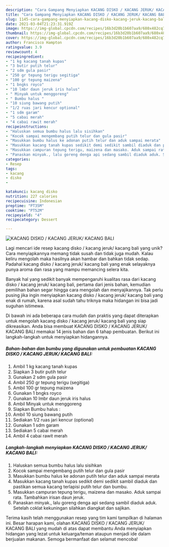 ```yaml
---
description: "Cara Gampang Menyiapkan KACANG DISKO / KACANG JERUK/ KACANG BALI yang Sempurna"
title: "Cara Gampang Menyiapkan KACANG DISKO / KACANG JERUK/ KACANG BALI yang Sempurna"
slug: 1145-cara-gampang-menyiapkan-kacang-disko-kacang-jeruk-kacang-bali-yang-sempurna
date: 2021-03-04T21:23:31.919Z
image: https://img-global.cpcdn.com/recipes/16b3d20b1b607aa9/680x482cq70/kacang-disko-kacang-jeruk-kacang-bali-foto-resep-utama.jpg
thumbnail: https://img-global.cpcdn.com/recipes/16b3d20b1b607aa9/680x482cq70/kacang-disko-kacang-jeruk-kacang-bali-foto-resep-utama.jpg
cover: https://img-global.cpcdn.com/recipes/16b3d20b1b607aa9/680x482cq70/kacang-disko-kacang-jeruk-kacang-bali-foto-resep-utama.jpg
author: Francisco Hampton
ratingvalue: 3.9
reviewcount: 4
recipeingredient:
- "1 kg kacang tanah kupas"
- "3 butir putih telur"
- "2 sdm gula pasir"
- "250 gr tepung terigu segitiga"
- "100 gr tepung maizena"
- "1 bngks royco"
- "10 lmbr daun jeruk iris halus"
- " Minyak untuk menggoreng"
- " Bumbu halus "
- "10 siung bawang putih"
- "1/2 ruas jari kencur optional"
- "1 sdm garam"
- "5 cabai merah"
- "4 cabai rawit merah"
recipeinstructions:
- "Haluskan semua bumbu halus lalu sisihkan"
- "Kocok sampai mengembang putih telur dan gula pasir"
- "Masukkan bumbu halus ke adonan putih telur dan aduk sampai merata"
- "Masukkan kacang tanah kupas sedikit demi sedikit sambil diaduk dan pastikan semua kacang terlapisi putih telur dan bumbu."
- "Masukkan campuran tepung terigu, maizena dan masako. Aduk sampai rata. Tambahkan irisan daun jeruk."
- "Panaskan minyak., lalu goreng denga api sedang sambil diaduk aduk. Setelah coklat kekuningan silahkan diangkat dan sajikan."
categories:
- Resep
tags:
- kacang
- disko
- 

katakunci: kacang disko  
nutrition: 227 calories
recipecuisine: Indonesian
preptime: "PT35M"
cooktime: "PT52M"
recipeyield: "4"
recipecategory: Dessert

---
```



![KACANG DISKO / KACANG JERUK/ KACANG BALI](https://img-global.cpcdn.com/recipes/16b3d20b1b607aa9/680x482cq70/kacang-disko-kacang-jeruk-kacang-bali-foto-resep-utama.jpg)

Lagi mencari ide resep kacang disko / kacang jeruk/ kacang bali yang unik? Cara menyiapkannya memang tidak susah dan tidak juga mudah. Kalau keliru mengolah maka hasilnya akan hambar dan bahkan tidak sedap. Padahal kacang disko / kacang jeruk/ kacang bali yang enak selayaknya punya aroma dan rasa yang mampu memancing selera kita.



Banyak hal yang sedikit banyak mempengaruhi kualitas rasa dari kacang disko / kacang jeruk/ kacang bali, pertama dari jenis bahan, kemudian pemilihan bahan segar hingga cara mengolah dan menyajikannya. Tak perlu pusing jika ingin menyiapkan kacang disko / kacang jeruk/ kacang bali yang enak di rumah, karena asal sudah tahu triknya maka hidangan ini bisa jadi suguhan istimewa.


Di bawah ini ada beberapa cara mudah dan praktis yang dapat diterapkan untuk mengolah kacang disko / kacang jeruk/ kacang bali yang siap dikreasikan. Anda bisa membuat KACANG DISKO / KACANG JERUK/ KACANG BALI memakai 14 jenis bahan dan 6 tahap pembuatan. Berikut ini langkah-langkah untuk menyiapkan hidangannya.

<!--inarticleads1-->

##### Bahan-bahan dan bumbu yang digunakan untuk pembuatan KACANG DISKO / KACANG JERUK/ KACANG BALI:

1. Ambil 1 kg kacang tanah kupas
1. Siapkan 3 butir putih telur
1. Gunakan 2 sdm gula pasir
1. Ambil 250 gr tepung terigu (segitiga)
1. Ambil 100 gr tepung maizena
1. Gunakan 1 bngks royco
1. Gunakan 10 lmbr daun jeruk iris halus
1. Ambil  Minyak untuk menggoreng
1. Siapkan  Bumbu halus :
1. Ambil 10 siung bawang putih
1. Sediakan 1/2 ruas jari kencur (optional)
1. Gunakan 1 sdm garam
1. Sediakan 5 cabai merah
1. Ambil 4 cabai rawit merah




<!--inarticleads2-->

##### Langkah-langkah menyiapkan KACANG DISKO / KACANG JERUK/ KACANG BALI:

1. Haluskan semua bumbu halus lalu sisihkan
1. Kocok sampai mengembang putih telur dan gula pasir
1. Masukkan bumbu halus ke adonan putih telur dan aduk sampai merata
1. Masukkan kacang tanah kupas sedikit demi sedikit sambil diaduk dan pastikan semua kacang terlapisi putih telur dan bumbu.
1. Masukkan campuran tepung terigu, maizena dan masako. Aduk sampai rata. Tambahkan irisan daun jeruk.
1. Panaskan minyak., lalu goreng denga api sedang sambil diaduk aduk. Setelah coklat kekuningan silahkan diangkat dan sajikan.




Terima kasih telah menggunakan resep yang tim kami tampilkan di halaman ini. Besar harapan kami, olahan KACANG DISKO / KACANG JERUK/ KACANG BALI yang mudah di atas dapat membantu Anda menyiapkan hidangan yang lezat untuk keluarga/teman ataupun menjadi ide dalam berjualan makanan. Semoga bermanfaat dan selamat mencoba!

